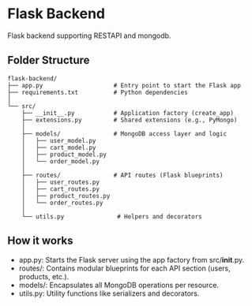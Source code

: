# Flask Backend

Flask backend supporting RESTAPI and mongodb.


## Folder Structure

```
flask-backend/
├── app.py                    # Entry point to start the Flask app
├── requirements.txt          # Python dependencies
│
└── src/
    ├── __init__.py           # Application factory (create_app)
    ├── extensions.py         # Shared extensions (e.g., PyMongo)
    │
    ├── models/               # MongoDB access layer and logic
    │   ├── user_model.py
    │   ├── cart_model.py
    │   ├── product_model.py
    │   └── order_model.py
    │
    ├── routes/               # API routes (Flask blueprints)
    │   ├── user_routes.py
    │   ├── cart_routes.py
    │   ├── product_routes.py
    │   └── order_routes.py
    │
    └── utils.py               # Helpers and decorators

```

## How it works
- app.py: Starts the Flask server using the app factory from src/__init__.py.
- routes/: Contains modular blueprints for each API section (users, products, etc.).
- models/: Encapsulates all MongoDB operations per resource.
- utils.py: Utility functions like serializers and decorators.
